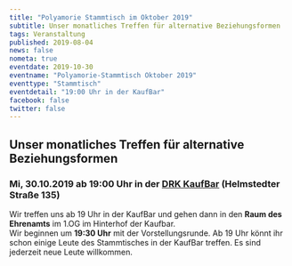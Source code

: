 ```yaml
---
title: "Polyamorie Stammtisch im Oktober 2019"
subtitle: Unser monatliches Treffen für alternative Beziehungsformen
tags: Veranstaltung
published: 2019-08-04
news: false
nometa: true
eventdate: 2019-10-30
eventname: "Polyamorie-Stammtisch Oktober 2019"
eventtype: "Stammtisch"
eventdetail: "19:00 Uhr in der KaufBar"
facebook: false
twitter: false
---
```


## Unser monatliches Treffen für alternative Beziehungsformen

### Mi, 30.10.2019 ab 19:00 Uhr in der [DRK KaufBar](https://www.drk-kv-bs-sz.de/angebote/kaufbar.html) (Helmstedter Straße 135)

Wir treffen uns ab 19 Uhr in der KaufBar und gehen dann in den **Raum des Ehrenamts** im 1.OG im Hinterhof der Kaufbar.  
Wir beginnen um **19:30 Uhr** mit der Vorstellungsrunde. Ab 19 Uhr könnt ihr schon einige Leute des Stammtisches in der KaufBar treffen. Es sind jederzeit neue Leute willkommen.
